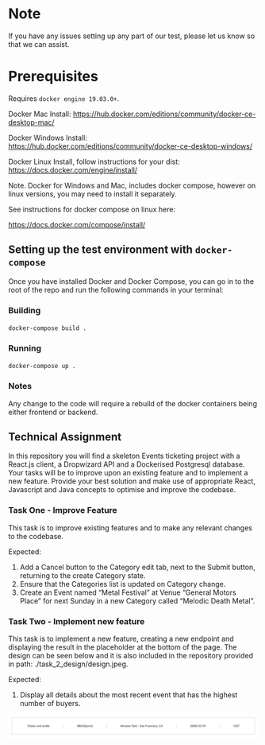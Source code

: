 # Note

If you have any issues setting up any part of our test, please let us know so that we can assist.

# Prerequisites

Requires `docker engine 19.03.0+`.

Docker Mac Install: https://hub.docker.com/editions/community/docker-ce-desktop-mac/

Docker Windows Install: https://hub.docker.com/editions/community/docker-ce-desktop-windows/

Docker Linux Install, follow instructions for your dist: https://docs.docker.com/engine/install/

Note. Docker for Windows and Mac, includes docker compose, however on linux versions, you may need to install it separately.

See instructions for docker compose on linux here:

https://docs.docker.com/compose/install/

## Setting up the test environment with `docker-compose`

Once you have installed Docker and Docker Compose, you can go in to the root of the repo and run the following commands in your terminal:

### Building

`docker-compose build .`

### Running

`docker-compose up .`

### Notes

Any change to the code will require a rebuild of the docker containers being either frontend or backend.

## Technical Assignment

In this repository you will find a skeleton Events ticketing project with a React.js client, a Dropwizard API and a Dockerised Postgresql database. 
Your tasks will be to improve upon an existing feature and to implement a new feature.
Provide your best solution and make use of appropriate React, Javascript and Java concepts to optimise and improve the codebase.

### Task One - Improve Feature

This task is to improve existing features and to make any relevant changes to the codebase.

Expected:


1. Add a Cancel button to the Category edit tab, next to the Submit button, returning to the create Category state.
2. Ensure that the Categories list is updated on Category change.
3. Create an Event named “Metal Festival” at Venue “General Motors Place” for next Sunday in a new Category called “Melodic Death Metal”.

### Task Two - Implement new feature

This task is to implement a new feature, creating a new endpoint and displaying the result in the placeholder at the bottom of the page. 
The design can be seen below and it is also included in the repository provided in path: ./task_2_design/design.jpeg.

Expected:

1. Display all details about the most recent event that has the highest number of buyers.

![](task_2_design/design.jpeg)
